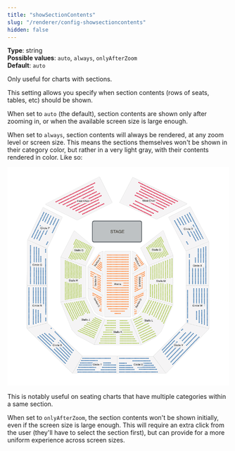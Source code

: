 ```yaml
---
title: "showSectionContents"
slug: "/renderer/config-showsectioncontents"
hidden: false
---
```


**Type**: string   
**Possible values**: `auto`, `always`, `onlyAfterZoom`   
**Default**: `auto`   

Only useful for charts with sections.

This setting allows you specify when section contents (rows of seats, tables, etc) should be shown.

When set to `auto` (the default), section contents are shown only after zooming in, or when the available screen size is large enough.  


When set to `always`, section contents will always be rendered, at any zoom level or screen size. This means the sections themselves won't be shown in their category color, but rather in a very light gray, with their contents rendered in color. Like so:

![Screenshot 2019-06-28 14.35.38.png](/img/readme/Screenshot-2019-06-28-14.35.38.png)

This is notably useful on seating charts that have multiple categories within a same section.


When set to `onlyAfterZoom`, the section contents won't be shown initially, even if the screen size is large enough. This will require an extra click from the user (they'll have to select the section first), but can provide for a more uniform experience across screen sizes. 
